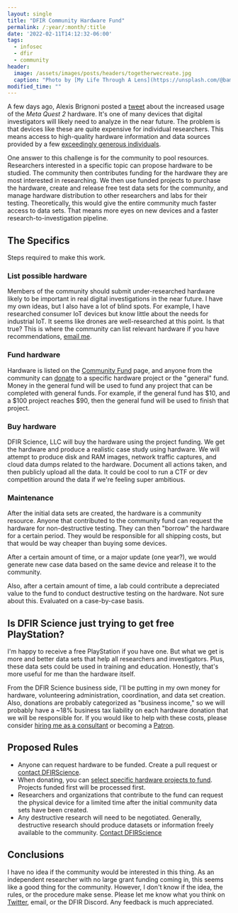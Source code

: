 ```yaml
---
layout: single
title: "DFIR Community Hardware Fund"
permalink: /:year/:month/:title
date: '2022-02-11T14:12:32-06:00'
tags:
  - infosec
  - dfir
  - community
header:
  image: /assets/images/posts/headers/togetherwecreate.jpg
  caption: "Photo by [My Life Through A Lens](https://unsplash.com/@bamagal?utm_source=unsplash&utm_medium=referral&utm_content=creditCopyText) on [Unsplash](https://unsplash.com/s/photos/fast?utm_source=unsplash&utm_medium=referral&utm_content=creditCopyText)"
modified_time: ""
---
```


A few days ago, Alexis Brignoni posted a [tweet](https://twitter.com/AlexisBrignoni/status/1490758627489103882?s=20&t=dPy6eilC_Vf0p5lK39WTXw) about the increased usage of the *Meta Quest 2* hardware. It's one of many devices that digital investigators will likely need to analyze in the near future. The problem is that devices like these are quite expensive for individual researchers. This means access to high-quality hardware information and data sources provided by a few [exceedingly generous individuals](https://thebinaryhick.blog/2021/12/17/android-12-image-now-available/).

One answer to this challenge is for the community to pool resources. Researchers interested in a specific topic can propose hardware to be studied. The community then contributes funding for the hardware they are most interested in researching. We then use funded projects to purchase the hardware, create and release free test data sets for the community, and manage hardware distribution to other researchers and labs for their testing. Theoretically, this would give the entire community much faster access to data sets. That means more eyes on new devices and a faster research-to-investigation pipeline.

## The Specifics

Steps required to make this work.

### List possible hardware

Members of the community should submit under-researched hardware likely to be important in real digital investigations in the near future. I have my own ideas, but I also have a lot of blind spots. For example, I have researched consumer IoT devices but know little about the needs for industrial IoT. It seems like drones are well-researched at this point. Is that true? This is where the community can list relevant hardware if you have recommendations, [email me](https://us5.list-manage.com/contact-form?u=3664f5bc2c4350bc7454f233d&form_id=42749486e45c8394701634ff776be7b8).

### Fund hardware

Hardware is listed on the [Community Fund](https://github.com/DFIRScience/DFIRCommunityHardwareFund) page, and anyone from the community can [donate](https://www.paypal.com/donate/?hosted_button_id=S3GXPSXT8QRGL) to a specific hardware project or the "general" fund. Money in the general fund will be used to fund any project that can be completed with general funds. For example, if the general fund has $10, and a $100 project reaches $90, then the general fund will be used to finish that project.

### Buy hardware

DFIR Science, LLC will buy the hardware using the project funding. We get the hardware and produce a realistic case study using hardware. We will attempt to produce disk and RAM images, network traffic captures, and cloud data dumps related to the hardware. Document all actions taken, and then publicly upload all the data. It could be cool to run a CTF or dev competition around the data if we're feeling super ambitious.

### Maintenance

After the initial data sets are created, the hardware is a community resource. Anyone that contributed to the community fund can request the hardware for non-destructive testing. They can then "borrow" the hardware for a certain period. They would be responsible for all shipping costs, but that would be way cheaper than buying some devices.

After a certain amount of time, or a major update (one year?), we would generate new case data based on the same device and release it to the community.

Also, after a certain amount of time, a lab could contribute a depreciated value to the fund to conduct destructive testing on the hardware. Not sure about this. Evaluated on a case-by-case basis.

## Is DFIR Science just trying to get free PlayStation?

I'm happy to receive a free PlayStation if you have one. But what we get is more and better data sets that help all researchers and investigators. Plus, these data sets could be used in training and education. Honestly, that's more useful for me than the hardware itself.

From the DFIR Science business side, I'll be putting in my own money for hardware, volunteering administration, coordination, and data set creation. Also, donations are probably categorized as "business income," so we will probably have a ~18% business tax liability on each hardware donation that we will be responsible for. If you would like to help with these costs, please consider [hiring me as a consultant](https://us5.list-manage.com/contact-form?u=3664f5bc2c4350bc7454f233d&form_id=42749486e45c8394701634ff776be7b8) or becoming a [Patron](https://patreon.com/dfirscience).

## Proposed Rules

* Anyone can request hardware to be funded. Create a pull request or [contact DFIRScience](https://dfir.science/contact).
* When donating, you can [select specific hardware projects to fund](https://www.paypal.com/donate/?hosted_button_id=S3GXPSXT8QRGL). Projects funded first will be processed first.
* Researchers and organizations that contribute to the fund can request the physical device for a limited time after the initial community data sets have been created.
* Any destructive research will need to be negotiated. Generally, destructive research should produce datasets or information freely available to the community. [Contact DFIRScience](https://dfir.science/contact)

## Conclusions

I have no idea if the community would be interested in this thing. As an independent researcher with no large grant funding coming in, this seems like a good thing for the community. However, I don't know if the idea, the rules, or the procedure make sense. Please let me know what you think on [Twitter](https://twitter.com/dfirscience), email, or the DFIR Discord. Any feedback is much appreciated.